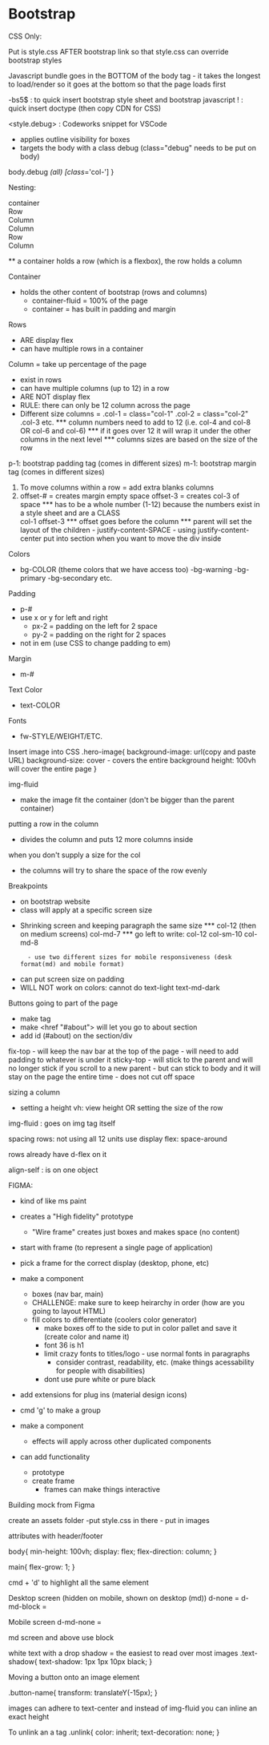 # Bootstrap

<!-- NOTE link to bootstrap CSS only -->
CSS Only:
<link href="https://cdn.jsdelivr.net/npm/bootstrap@5.2.0-beta1/dist/css/bootstrap.min.css" rel="stylesheet" integrity="sha384-0evHe/X+R7YkIZDRvuzKMRqM+OrBnVFBL6DOitfPri4tjfHxaWutUpFmBp4vmVor" crossorigin="anonymous">

Put is style.css AFTER bootstrap link so that style.css can override bootstrap styles

<!-- NOTE Javascript bootstrap bundle -->
Javascript bundle goes in the BOTTOM of the body tag - it takes the longest to load/render so it goes at the bottom so that the page loads first



-bs5$ : to quick insert bootstrap style sheet and bootstrap javascript 
! : quick insert doctype (then copy CDN for CSS)

<style.debug> : Codeworks snippet for VSCode 
- applies outline visibility for boxes 
- targets the body with a class debug (class="debug" needs to be put on body)

body.debug *(all) [class*='col-']
}

Nesting:
<Main> container
    <Section> Row
        <Div> Column
        <Div> Column
    <Section> Row
        <Div> Column 

** a container holds a row (which is a flexbox), the row holds a column

Container 
- holds the other content of bootstrap (rows and columns)
    - container-fluid = 100% of the page  
    - container = has built in padding and margin 

Rows 
- ARE display flex
- can have multiple rows in a container

Column 
= take up percentage of the page
- exist in rows 
- can have multiple columns (up to 12) in a row
- ARE NOT display flex
- RULE: there can only be 12 column across the page 
- Different size columns =
        .col-1  = class="col-1"
        .col-2  = class="col-2"
        .col-3 etc. 
            *** column numbers need to add to 12 (i.e. col-4 and col-8 OR col-6 and col-6)
            *** if it goes over 12 it will wrap it under the other columns in the next level
            *** columns sizes are based on the size of the row 

p-1: bootstrap padding tag (comes in different sizes)
m-1: bootstrap margin tag (comes in different sizes)

<!-- NOTE moving stuff left/right -->
1) To move columns within a row = add extra blanks columns 
2) offset-# = creates margin empty space 
    offset-3 = creates col-3 of space 
    *** has to be a whole number (1-12) because the numbers exist in a style sheet and are a CLASS
    <DIV> col-1 offset-3
        *** offset goes before the column 
    <!-- NOTE important for moving stuff around  -->
        *** parent will set the layout of the children 
    - justify-content-SPACE
    -   using justify-content-center put into section when you want to move the div inside 

<!-- SECTION Styles - can find on bootstrap website -->
Colors
- bg-COLOR (theme colors that we have access too)
    -bg-warning 
    -bg-primary 
    -bg-secondary etc. 

<!-- NOTE left or right padding/margin on the container (rows are iffy sometimes) -->
Padding
- p-# 
- use x or y for left and right 
    - px-2 = padding on the left for 2 space
    - py-2 = padding on the right for 2 spaces
- not in em (use CSS to change padding to em)

Margin
- m-#

Text Color
- text-COLOR

Fonts
- fw-STYLE/WEIGHT/ETC. 

Insert image into CSS
.hero-image{
    background-image: url(copy and paste URL)
    background-size: cover 
        - covers the entire background 
    height: 100vh will cover the entire page
}

img-fluid 
- make the image fit the container (don't be bigger than the parent container)

putting a row in the column 
- divides the column and puts 12 more columns inside 

<!-- NOTE not common - try not to use this -->
when you don't supply a size for the col
- the columns will try to share the space of the row evenly 

Breakpoints 
- on bootstrap website 
- class will apply at a specific screen size 
<!-- NOTE webpage to smaller screen -->
- Shrinking screen and keeping paragraph the same size
    *** col-12 (then on medium screens) col-md-7
    *** go left to write: col-12 col-sm-10 col-md-8 
    <!-- NOTE do this -->
        - use two different sizes for mobile responsiveness (desk format(md) and mobile format)
- can put screen size on padding 
- WILL NOT work on colors: cannot do text-light text-md-dark 

<!-- NOTE keybinding stuff highlight + cmd 'd' :to highlight and change everything -->

Buttons going to part of the page 
- make <a> tag 
- make <href "#about"> will let you go to about section 
- add id (#about) on the section/div

<!-- NOTE nav bar top style -->
fix-top - will keep the nav bar at the top of the page
    - will need to add padding to whatever is under it
sticky-top - will stick to the parent and will no longer stick if you scroll to a new parent
    - but can stick to body and it will stay on the page the entire time
    - does not cut off space




<!-- REVIEW review these topics  -->
sizing a column 
- setting a height 
vh: view height 
OR
setting the size of the row 

img-fluid : goes on img tag itself

spacing rows: not using all 12 units use display flex: space-around 

rows already have d-flex on it 

align-self : is on one object 

<!-- NOTE notes on FIGMA -->
FIGMA:

- kind of like ms paint 
- creates a "High fidelity" prototype 
    - "Wire frame" creates just boxes and makes space (no content)

- start with frame (to represent a single page of application)
- pick a frame for the correct display (desktop, phone, etc)
- make a component 
    - boxes (nav bar, main)
    - CHALLENGE: make sure to keep heirarchy in order (how are you going to layout HTML)
    - fill colors to differentiate (coolers color generator)
        - make boxes off to the side to put in color pallet and save it (create color and name it)
        - font 36 is h1 
        - limit crazy fonts to titles/logo - use normal fonts in paragraphs 
            - consider contrast, readability, etc. (make things acessability for people with disabilities)
        - dont use pure white or pure black 
- add extensions for plug ins (material design icons)
- cmd 'g' to make a group 
- make a component 
    - effects will apply across other duplicated components
- can add functionality 
    - prototype 
    - create frame 
        - frames can make things interactive 


<!-- NOTES 7/14 -->
Building mock from Figma 

create an assets folder
    -put style.css in there 
    - put in images 


<!-- NOTE -->
attributes with header/footer

body{
    min-height: 100vh;
    display: flex;
    flex-direction: column;
}

main{
    flex-grow: 1;
    <!-- NOTE making extra space for initial layout - bringing the footer to the bottom -->
}


cmd + 'd' to highlight all the same element 

<!-- NOTE how to switch content based on screen size -->
<!-- REVIEW -->
Desktop screen (hidden on mobile, shown on desktop (md))
d-none = 
d-md-block = 

Mobile screen
d-md-none = 

md screen and above use block 


<!-- NOTE -->
white text with a drop shadow = the easiest to read over most images 
.text-shadow{
    text-shadow: 1px 1px 10px black;
}

<!-- NOTE -->
Moving a button onto an image element 

.button-name{
    transform: translateY(-15px);
}

images can adhere to text-center and instead of img-fluid you can inline an exact height

<!-- NOTE -->
To unlink an a tag
.unlink{
    color: inherit;
    text-decoration: none;
}